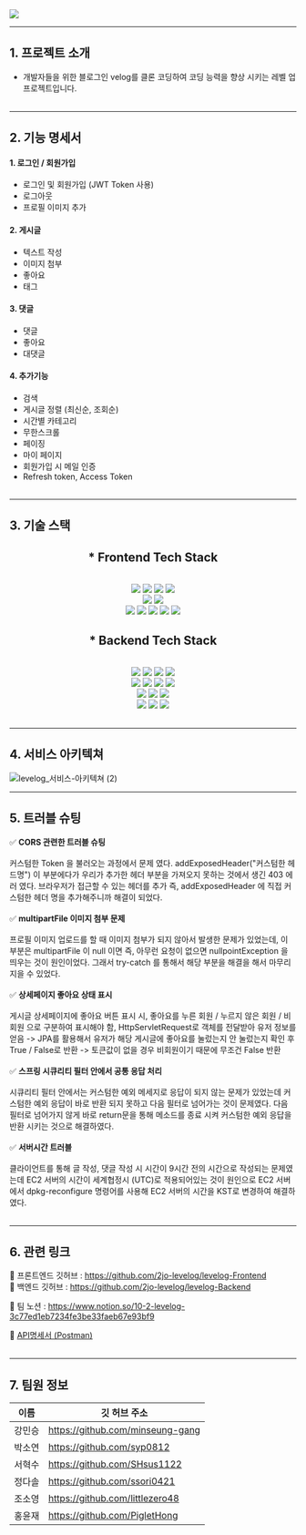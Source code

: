 <img src="https://capsule-render.vercel.app/api?type=waving&color=auto&height=150&section=header&text=Levelog&fontSize=90" />

-----
## 1. 프로젝트 소개
- 개발자들을 위한 블로그인 velog를 클론 코딩하여 코딩 능력을 향상 시키는 레벨 업 프로젝트입니다. <br><br>

----

## 2. 기능 명세서

#### 1. 로그인 / 회원가입

- 로그인 및 회원가입 (JWT Token 사용)
- 로그아웃
- 프로필 이미지 추가

#### 2. 게시글

- 텍스트 작성
- 이미지 첨부
- 좋아요
- 태그

#### 3. 댓글

- 댓글
- 좋아요
- 대댓글

#### 4. 추가기능

- 검색
- 게시글 정렬 (최신순, 조회순)
- 시간별 카테고리
- 무한스크롤
- 페이징
- 마이 페이지
- 회원가입 시 메일 인증
- Refresh token, Access Token
  <br><br>

----

## 3. 기술 스택
<div align=center> 

## * Frontend Tech Stack
<br>
  <img src="https://img.shields.io/badge/html5-E34F26?style=for-the-badge&logo=html5&logoColor=white"> 
  <img src="https://img.shields.io/badge/css-1572B6?style=for-the-badge&logo=css3&logoColor=white"> 
  <img src="https://img.shields.io/badge/javascript-F7DF1E?style=for-the-badge&logo=javascript&logoColor=black">
  <img src="https://img.shields.io/badge/react Hook form-EC5990?style=for-the-badge&logo=reacthookform&logoColor=black">
<br>
  <img src="https://img.shields.io/badge/react router-CA4245?style=for-the-badge&logo=reactrouter&logoColor=black">
  <img src="https://img.shields.io/badge/styled components-DB7093?style=for-the-badge&logo=styledcomponents&logoColor=black">
<br>
  <img src="https://img.shields.io/badge/axios-5A29E4?style=for-the-badge&logo=axios&logoColor=white">
  <img src="https://img.shields.io/badge/redux-764ABC?style=for-the-badge&logo=redux&logoColor=white">
  <img src="https://img.shields.io/badge/react-61DAFB?style=for-the-badge&logo=react&logoColor=black"> 
    <img src="https://img.shields.io/badge/github-181717?style=for-the-badge&logo=github&logoColor=white">
    <img src="https://img.shields.io/badge/git-F05032?style=for-the-badge&logo=git&logoColor=white">
  <br>


## * Backend Tech Stack
<br>
    <img src="https://img.shields.io/badge/java-007396?style=for-the-badge&logo=java&logoColor=white">
    <img src="https://img.shields.io/badge/spring-6DB33F?style=for-the-badge&logo=spring&logoColor=white">
    <img src="https://img.shields.io/badge/springboot-6DB33F?style=for-the-badge&logo=springboot&logoColor=white">
    <img src="https://img.shields.io/badge/spring security-6DB33F?style=for-the-badge&logo=springsecurity&logoColor=white">
    </br>
    <img src="https://img.shields.io/badge/gradle-02303A?style=for-the-badge&logo=gradle&logoColor=white">
    <img src="https://img.shields.io/badge/mysql-4479A1?style=for-the-badge&logo=mysql&logoColor=white">
    <img src="https://img.shields.io/badge/ubuntu-E95420?style=for-the-badge&logo=ubuntu&logoColor=black">
    <img src="https://img.shields.io/badge/apache tomcat-F8DC75?style=for-the-badge&logo=apachetomcat&logoColor=white">
    </br>
    <img src="https://img.shields.io/badge/amazon s3-569A31?style=for-the-badge&logo=amazons3&logoColor=white">
    <img src="https://img.shields.io/badge/amazon rds-527FFF?style=for-the-badge&logo=amazonrds&logoColor=white"> 
    <img src="https://img.shields.io/badge/amazon aws-232F3E?style=for-the-badge&logo=amazonaws&logoColor=white"> 
    <br>
    <img src="https://img.shields.io/badge/redis-DC382D?style=for-the-badge&logo=redis&logoColor=white">
    <img src="https://img.shields.io/badge/github-181717?style=for-the-badge&logo=github&logoColor=white">
    <img src="https://img.shields.io/badge/git-F05032?style=for-the-badge&logo=git&logoColor=white">
    <br>
    </div>
<br>

------

## 4. 서비스 아키텍쳐

![levelog_서비스-아키텍쳐 (2)](https://user-images.githubusercontent.com/111271565/209953282-c972624b-fd96-400d-b54e-6a1d89a7a9f8.jpg)

-----

## 5. 트러블 슈팅


✅  **CORS 관련한 트러블 슈팅** <br><br>
커스텀한 Token 을 불러오는 과정에서 문제 였다.
addExposedHeader("커스텀한 헤드명") 이 부분에다가 우리가 추가한 헤더 부분을 가져오지 못하는 것에서 생긴 403 에러 였다.
브라우저가 접근할 수 있는 헤더를 추가 즉, addExposedHeader 에 직접 커스텀한 헤더 명을 추가해주니까 해결이 되었다.
<br><br>
✅  **multipartFile 이미지 첨부 문제** <br><br>
프로필 이미지 업로드를 할 때 이미지 첨부가 되지 않아서 발생한 문제가 있었는데, 이 부분은 multipartFile 이 null 이면
즉, 아무런 요청이 없으면 nullpointException 을 띄우는 것이 원인이었다.
그래서 try-catch 를 통해서 해당 부분을 해결을 해서 마무리 지을 수 있었다.
<br><br>
✅  **상세페이지 좋아요 상태 표시** <br><br>
게시글 상세페이지에 좋아요 버튼 표시 시, 좋아요를 누른 회원 / 누르지 않은 회원 / 비회원 으로 구분하여 표시해야 함,
HttpServletRequest로 객체를 전달받아 유저 정보를 얻음 -> JPA를 활용해서 유저가 해당 게시글에 좋아요를 눌렀는지 안 눌렀는지 확인 후
True / False로 반환 -> 토큰값이 없을 경우 비회원이기 때문에 무조건 False 반환
<br><br>
✅  **스프링 시큐리티 필터 안에서 공통 응답 처리** <br><br>
시큐리티 필터 안에서는 커스텀한 예외 메세지로 응답이 되지 않는 문제가 있었는데 커스텀한 예외 응답이 바로 반환 되지 못하고
다음 필터로 넘어가는 것이 문제였다. 다음 필터로 넘어가지 않게 바로 return문을 통해 메소드를 종료 시켜 커스텀한 예외 응답을
반환 시키는 것으로 해결하였다.
<br><br>
✅  **서버시간 트러블** <br><br>
클라이언트를 통해 글 작성, 댓글 작성 시 시간이 9시간 전의 시간으로 작성되는 문제였는데 EC2 서버의 시간이 세계협정시 (UTC)로
적용되어있는 것이 원인으로 EC2 서버에서 dpkg-reconfigure 명령어를 사용해 EC2 서버의 시간을 KST로 변경하여 해결하였다.
<br><br>

-----

## 6. 관련 링크

📌 프론트엔드 깃허브 : https://github.com/2jo-levelog/levelog-Frontend <br>
📌 백엔드 깃허브 : https://github.com/2jo-levelog/levelog-Backend

📌 팀 노션 : https://www.notion.so/10-2-levelog-3c77ed1eb7234fe3be33faeb67e93bf9

🔗 [API명세서 (Postman)](https://documenter.getpostman.com/view/24654654/2s8Z6yWCgh)</br></br>

----

## 7. 팀원 정보

| 이름  | 깃 허브 주소                          |
|-----|----------------------------------|
| 강민승 | https://github.com/minseung-gang |
|박소연| https://github.com/syp0812       |
| 서혁수 | https://github.com/SHsus1122 |
|정다솔| https://github.com/ssori0421     |
| 조소영 | https://github.com/littlezero48  |
| 홍윤재 | https://github.com/PigletHong |

